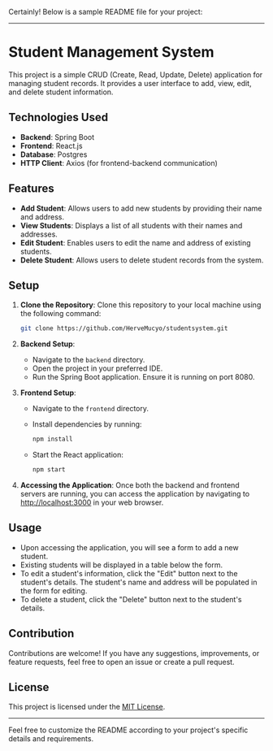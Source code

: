 Certainly! Below is a sample README file for your project:

---

# Student Management System

This project is a simple CRUD (Create, Read, Update, Delete) application for managing student records. It provides a user interface to add, view, edit, and delete student information.

## Technologies Used

- **Backend**: Spring Boot
- **Frontend**: React.js
- **Database**: Postgres
- **HTTP Client**: Axios (for frontend-backend communication)

## Features

- **Add Student**: Allows users to add new students by providing their name and address.
- **View Students**: Displays a list of all students with their names and addresses.
- **Edit Student**: Enables users to edit the name and address of existing students.
- **Delete Student**: Allows users to delete student records from the system.

## Setup

1. **Clone the Repository**: Clone this repository to your local machine using the following command:

   ```bash
   git clone https://github.com/HerveMucyo/studentsystem.git
   ```

2. **Backend Setup**:
   - Navigate to the `backend` directory.
   - Open the project in your preferred IDE.
   - Run the Spring Boot application. Ensure it is running on port 8080.

3. **Frontend Setup**:
   - Navigate to the `frontend` directory.
   - Install dependencies by running:

     ```bash
     npm install
     ```

   - Start the React application:

     ```bash
     npm start
     ```

4. **Accessing the Application**: Once both the backend and frontend servers are running, you can access the application by navigating to [http://localhost:3000](http://localhost:3000) in your web browser.

## Usage

- Upon accessing the application, you will see a form to add a new student.
- Existing students will be displayed in a table below the form.
- To edit a student's information, click the "Edit" button next to the student's details. The student's name and address will be populated in the form for editing.
- To delete a student, click the "Delete" button next to the student's details.

## Contribution

Contributions are welcome! If you have any suggestions, improvements, or feature requests, feel free to open an issue or create a pull request.

## License

This project is licensed under the [MIT License](LICENSE).

---

Feel free to customize the README according to your project's specific details and requirements.
